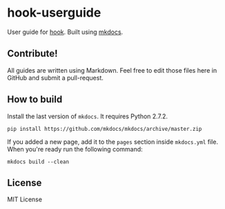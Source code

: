 hook-userguide
===

User guide for [hook](https://github.com/doubleleft/hook). Built using [mkdocs](https://github.com/mkdocs/mkdocs).

Contribute!
---

All guides are written using Markdown. Feel free to edit those files here in
GitHub and submit a pull-request.

How to build
---

Install the last version of `mkdocs`. It requires Python 2.7.2.

```
pip install https://github.com/mkdocs/mkdocs/archive/master.zip
```

If you added a new page, add it to the `pages` section inside `mkdocs.yml` file.
When you're ready run the following command:

```
mkdocs build --clean
```

License
---

MIT License
